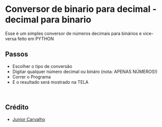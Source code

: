 # Conversor de binario para decimal - decimal para binario

Esse é um simples conversor de números decimais para binários e vice-versa feito em PYTHON
## 
## Passos
	
  - Escolher o tipo de conversão
  - Digitar qualquer número decimal ou bináro (nota: APENAS NÚMEROS!) 
  - Correr o Programa
  - E o resultado será mostrado na TELA
  <br>

## Crédito
  - <a href="Github.com/Junior4Carvalho">Junior Carvalho </a>
 
